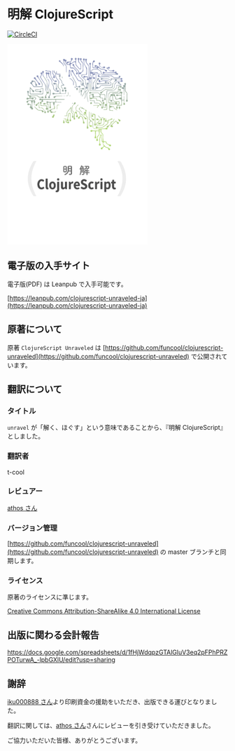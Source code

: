 # 明解 ClojureScript

[![CircleCI](https://circleci.com/gh/t-cool/clojurescript-unraveled.svg?style=svg&circle-token=44b12537d2e6d9d809eea5b8699c68f2d25730ac)](https://circleci.com/gh/t-cool/clojurescript-unraveled)

<kbd><img src="https://github.com/t-cool/clojurescript-unraveled/blob/master/images/cover.png" width="320"></kbd>

## 電子版の入手サイト

電子版(PDF) は Leanpub で入手可能です。

[https://leanpub.com/clojurescript-unraveled-ja](https://leanpub.com/clojurescript-unraveled-ja)

## 原著について

原著 `ClojureScript Unraveled` は [https://github.com/funcool/clojurescript-unraveled](https://github.com/funcool/clojurescript-unraveled) で公開されています。

## 翻訳について

### タイトル

`unravel` が「解く、ほぐす」という意味であることから、『明解 ClojureScript』としました。

### 翻訳者

t-cool

### レビュアー

[athos さん](https://github.com/athos)

### バージョン管理

[https://github.com/funcool/clojurescript-unraveled](https://github.com/funcool/clojurescript-unraveled) の master ブランチと同期します。

### ライセンス

原著のライセンスに準じます。

[Creative Commons Attribution-ShareAlike 4.0 International License](https://creativecommons.org/licenses/by-sa/4.0)

## 出版に関わる会計報告

https://docs.google.com/spreadsheets/d/1fHjWdqpzGTAlGluV3eq2pFPhPRZPOTurwA_-lpbGXlU/edit?usp=sharing

## 謝辞

[iku000888 さん](https://github.com/iku000888)より印刷資金の援助をいただき、出版できる運びとなりました。

翻訳に関しては、[athos さん](https://github.com/athos)さんにレビューを引き受けていただきました。

ご協力いただいた皆様、ありがとうございます。
